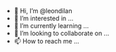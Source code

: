 - 👋 Hi, I’m @leondilan
- 👀 I’m interested in ...
- 🌱 I’m currently learning ...
- 💞️ I’m looking to collaborate on ...
- 📫 How to reach me ...

<!---
leondilan/leondilan is a ✨ special ✨ repository because its `README.md` (this file) appears on your GitHub profile.
You can click the Preview link to take a look at your changes.
--->
